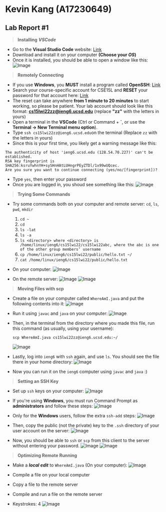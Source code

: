 **Kevin Kang (A17230649)**
==========================
**Lab Report #1**
--------------------------
> **Installing** ***VSCode***
* Go to the **Visual Studio Code** website: [Link](https://code.visualstudio.com/)
* Download and install it on your computer **(Choose your *OS*)**
* Once it is installed, you should be able to open a window like this: 
![Image](1.jpg)

> **Remotely Connecting**
* If you use **Windows**, you **MUST** install a program called **OpenSSH**: [Link](https://docs.microsoft.com/en-us/windows-server/administration/openssh/openssh_install_firstuse)
* Search your course-specific account for CSE15L and **RESET** your password for that account here: [Link](https://sdacs.ucsd.edu/~icc/index.php)
* The reset can take anywhere **from 1 minute to 20 minutes** to start working, so please be patient. Your lab account should look like this format: **cs15lwi22zz@ieng6.ucsd.edu** (replace **"zz"** with the letters in yours)
* Open a terminal in the **VSCode** (Ctrl or Command + **`**, or use the **Terminal → New Terminal menu option**).
* Type ```ssh cs15lwi22zz@ieng6.ucsd.edu```on the terminal (Replace ```zz``` with the letters in yours)
* Since this is your first time, you likely get a warning message like this: 
```
The authenticity of host 'ieng6.ucsd.edu (128.54.70.227)' can't be established.
RSA key fingerprint is SHA256:ksruYwhnYH+sySHnHAtLUHngrPEyZTDl/1x99wUQcec.
Are you sure you want to continue connecting (yes/no/[fingerprint])?
```
* Type ``yes``, then enter your password
* Once you are logged in, you shoud see something like this:
![Image](2.jpg)

> **Trying Some Commands**
* Try some commands both on your computer and remote server: ```cd```, ```ls```, ```pwd```, ```mkdir```
  1. ```cd ~```
  2. ```cd```
  3. ```ls -lat```
  4. ```ls -a```
  5. ```ls <directory> where <directory> is /home/linux/ieng6/cs15lwi22/cs15lwi22abc, where the abc is one of the other group members’ username```
  6. ```cp /home/linux/ieng6/cs15lwi22/public/hello.txt ~/```
  7. ```cat /home/linux/ieng6/cs15lwi22/public/hello.txt```
* On your computer:
![Image](3.jpg)

* On the remote server:
![Image](4.jpg)
![Image](5.jpg)

> **Moving Files with scp**
* Create a file on your computer called ```WhereAmI.java``` and put the following contents into it:
![Image](6.jpg)
  
* Run it using ```javac``` and `java` on your computer:
![Image](7.jpg)
  
* Then, in the terminal from the directory where you made this file, run this command (as usually, using your username): 

  `scp WhereAmI.java cs15lwi22zz@ieng6.ucsd.edu:~/`
  
  ![Image](8.jpg)

* Lastly, log into `ieng6` with `ssh` again, and use `ls`. You should see the file there in your home directory:
![Image](9.jpg)

* Now you can run it on the `ieng6` computer using `javac` and `java` :)  

>**Setting an SSH Key**
* Set up `ssh` keys on your computer:
![Image](10.jpg)
  
* If you're using **Windows**, you must run Command Prompt as **administrators** and follow these steps:
![Image](11.jpg)

* Only for the **Windows** users, follow the extra `ssh-add` steps:
![Image](12.jpg)
  
* Then, copy the public (not the private) key to the `.ssh` directory of your user account on the server:
![Image](13.jpg)

* Now, you should be able to `ssh` or `scp` from this client to the server without entering your password.
![Image](14.jpg)
![Image](15.jpg)

>**Optimizing Remote Running**
* Make a ***local edit*** to `WhereAmI.java` (On your computer):
![Image](18.jpg)

* Compile a file on your local computer
* Copy a file to the remote server
* Compile and run a file on the remote server
* Keystrokes: 4 
![Image](17.jpg)
